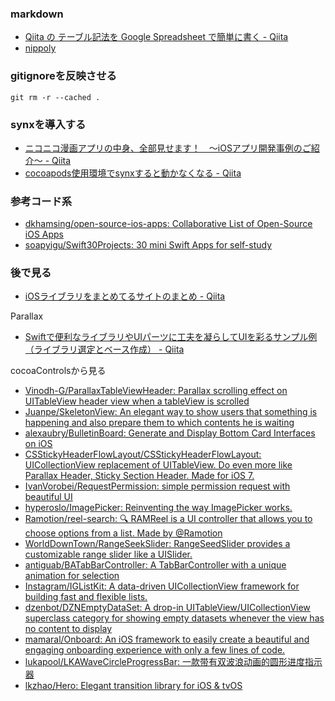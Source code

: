 

### markdown
- [Qiita の テーブル記法を Google Spreadsheet で簡単に書く - Qiita](http://qiita.com/kakipo/items/401237a059f38b449901)
- [nippoly](https://nippoly.github.io/)

### gitignoreを反映させる
`git rm -r --cached .`

### synxを導入する
- [ニコニコ漫画アプリの中身、全部見せます！　〜iOSアプリ開発事例のご紹介〜 - Qiita](https://qiita.com/gomi_ningen/items/21089658b4b024ab21d3)
- [cocoapods使用環境でsynxすると動かなくなる - Qiita](https://qiita.com/roana0229/items/171e075123c8433b4ba9)


### 参考コード系
- [dkhamsing/open-source-ios-apps: Collaborative List of Open-Source iOS Apps](https://github.com/dkhamsing/open-source-ios-apps#3d-touch)
- [soapyigu/Swift30Projects: 30 mini Swift Apps for self-study](https://github.com/soapyigu/Swift30Projects)

### 後で見る
- [iOSライブラリをまとめてるサイトのまとめ - Qiita](https://qiita.com/homyu/items/e36faf42e64577f76692)

Parallax
- [Swiftで便利なライブラリやUIパーツに工夫を凝らしてUIを彩るサンプル例（ライブラリ選定とベース作成） - Qiita](https://qiita.com/fumiyasac@github/items/96a588c4f7bfc901f729)


cocoaControlsから見る

- [Vinodh-G/ParallaxTableViewHeader: Parallax scrolling effect on UITableView header view when a tableView is scrolled](https://github.com/Vinodh-G/ParallaxTableViewHeader)
- [Juanpe/SkeletonView: An elegant way to show users that something is happening and also prepare them to which contents he is waiting](https://github.com/Juanpe/SkeletonView)
- [alexaubry/BulletinBoard: Generate and Display Bottom Card Interfaces on iOS](https://github.com/alexaubry/BulletinBoard)
- [CSStickyHeaderFlowLayout/CSStickyHeaderFlowLayout: UICollectionView replacement of UITableView. Do even more like Parallax Header, Sticky Section Header. Made for iOS 7.](https://github.com/CSStickyHeaderFlowLayout/CSStickyHeaderFlowLayout)
- [IvanVorobei/RequestPermission: simple permission request with beautiful UI](https://github.com/IvanVorobei/RequestPermission)
- [hyperoslo/ImagePicker: Reinventing the way ImagePicker works.](https://github.com/hyperoslo/ImagePicker)
- [Ramotion/reel-search: 🔍 RAMReel is a UI controller that allows you to choose options from a list. Made by @Ramotion](https://github.com/Ramotion/reel-search)
- [WorldDownTown/RangeSeekSlider: RangeSeedSlider provides a customizable range slider like a UISlider.](https://github.com/WorldDownTown/RangeSeekSlider)
- [antiguab/BATabBarController: A TabBarController with a unique animation for selection](https://github.com/antiguab/BATabBarController)
- [Instagram/IGListKit: A data-driven UICollectionView framework for building fast and flexible lists.](https://github.com/Instagram/IGListKit)
- [dzenbot/DZNEmptyDataSet: A drop-in UITableView/UICollectionView superclass category for showing empty datasets whenever the view has no content to display](https://github.com/dzenbot/DZNEmptyDataSet)
- [mamaral/Onboard: An iOS framework to easily create a beautiful and engaging onboarding experience with only a few lines of code.](https://github.com/mamaral/Onboard)
- [lukapool/LKAWaveCircleProgressBar: 一款带有双波浪动画的圆形进度指示器](https://github.com/lukapool/LKAWaveCircleProgressBar)
- [lkzhao/Hero: Elegant transition library for iOS & tvOS](https://github.com/lkzhao/Hero)
